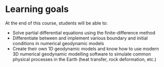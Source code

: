 # Learning goals

At the end of this course, students will be able to:

- Solve partial differential equations using the finite-difference method
- Differentiate between and implement various boundary and initial conditions in numerical geodynamic models
- Create their own 1D geodynamic models and know how to use modern 3D numerical geodynamic modelling software to simulate common physical processes in the Earth (heat transfer, rock deformation, etc.)